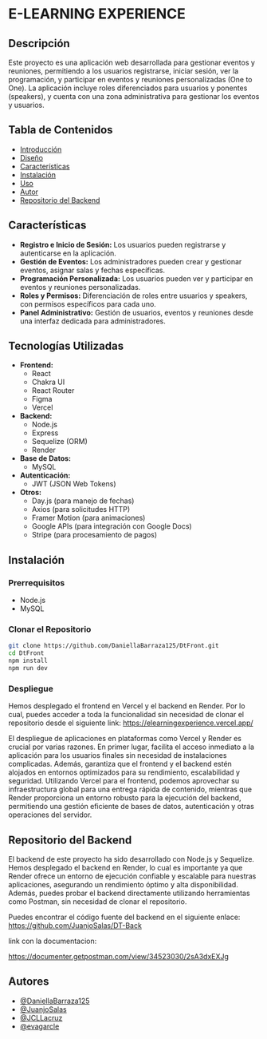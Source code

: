# E-LEARNING EXPERIENCE

## Descripción

Este proyecto es una aplicación web desarrollada para gestionar eventos y reuniones, permitiendo a los usuarios registrarse, iniciar sesión, ver la programación, y participar en eventos y reuniones personalizadas (One to One). La aplicación incluye roles diferenciados para usuarios y ponentes (speakers), y cuenta con una zona administrativa para gestionar los eventos y usuarios.

## Tabla de Contenidos

-   [Introducción](#introducción)
-   [Diseño](#diseño)
-   [Características](#características)
-   [Instalación](#instalación)
-   [Uso](#uso)
-   [Autor](#autor)
-   [Repositorio del Backend](#repositorio-del-backend)

## Características

-   **Registro e Inicio de Sesión:** Los usuarios pueden registrarse y autenticarse en la aplicación.
-   **Gestión de Eventos:** Los administradores pueden crear y gestionar eventos, asignar salas y fechas específicas.
-   **Programación Personalizada:** Los usuarios pueden ver y participar en eventos y reuniones personalizadas.
-   **Roles y Permisos:** Diferenciación de roles entre usuarios y speakers, con permisos específicos para cada uno.
-   **Panel Administrativo:** Gestión de usuarios, eventos y reuniones desde una interfaz dedicada para administradores.

## Tecnologías Utilizadas

-   **Frontend:**
    -   React
    -   Chakra UI
    -   React Router
    -   Figma
    -   Vercel
-   **Backend:**
    -   Node.js
    -   Express
    -   Sequelize (ORM)
    -   Render
-   **Base de Datos:**
    -   MySQL
-   **Autenticación:**
    -   JWT (JSON Web Tokens)
-   **Otros:**
    -   Day.js (para manejo de fechas)
    -   Axios (para solicitudes HTTP)
    -   Framer Motion (para animaciones)
    -   Google APIs (para integración con Google Docs)
    -   Stripe (para procesamiento de pagos)

## Instalación

### Prerrequisitos

-   Node.js
-   MySQL

### Clonar el Repositorio

```bash
git clone https://github.com/DaniellaBarraza125/DtFront.git
cd DtFront
npm install
npm run dev
```

### Despliegue

Hemos desplegado el frontend en Vercel y el backend en Render. Por lo cual, puedes acceder a toda la funcionalidad sin necesidad de clonar el repositorio desde el siguiente link: https://elearningexperience.vercel.app/

El despliegue de aplicaciones en plataformas como Vercel y Render es crucial por varias razones. En primer lugar, facilita el acceso inmediato a la aplicación para los usuarios finales sin necesidad de instalaciones complicadas. Además, garantiza que el frontend y el backend estén alojados en entornos optimizados para su rendimiento, escalabilidad y seguridad. Utilizando Vercel para el frontend, podemos aprovechar su infraestructura global para una entrega rápida de contenido, mientras que Render proporciona un entorno robusto para la ejecución del backend, permitiendo una gestión eficiente de bases de datos, autenticación y otras operaciones del servidor.

## Repositorio del Backend

El backend de este proyecto ha sido desarrollado con Node.js y Sequelize. Hemos desplegado el backend en Render, lo cual es importante ya que Render ofrece un entorno de ejecución confiable y escalable para nuestras aplicaciones, asegurando un rendimiento óptimo y alta disponibilidad. Además, puedes probar el backend directamente utilizando herramientas como Postman, sin necesidad de clonar el repositorio.

Puedes encontrar el código fuente del backend en el siguiente enlace:
https://github.com/JuanjoSalas/DT-Back

link con la documentacion:

https://documenter.getpostman.com/view/34523030/2sA3dxEXJg

## Autores

-   [@DaniellaBarraza125](https://github.com/DaniellaBarraza125)
-   [@JuanjoSalas](https://github.com/JuanjoSalas)
-   [@JCLLacruz](https://github.com/JCLLacruz)
-   [@evagarcle](https://github.com/evagarcle)
